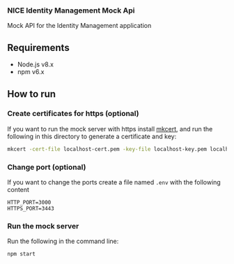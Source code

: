 ### NICE Identity Management Mock Api

Mock API for the Identity Management application

## Requirements

- Node.js v8.x
- npm v6.x

## How to run

### Create certificates for https (optional)
 
If you want to run the mock server with https install 
[mkcert](https://github.com/FiloSottile/mkcert), 
and run the following in this directory to generate a certificate and key: 

```bash
mkcert -cert-file localhost-cert.pem -key-file localhost-key.pem localhost
```

### Change port (optional)

If you want to change the ports create a file named `.env` with the following content

```
HTTP_PORT=3000
HTTPS_PORT=3443
```

### Run the mock server

Run the following in the command line: 

```
npm start
```
